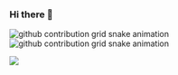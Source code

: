 ### Hi there 👋

![github contribution grid snake animation](https://raw.githubusercontent.com/jeremieconte/hello-world/output/github-contribution-grid-snake-dark.svg#gh-dark-mode-only)
![github contribution grid snake animation](https://raw.githubusercontent.com/jeremieconte/hello-world/output/github-contribution-grid-snake.svg#gh-light-mode-only)

![](https://komarev.com/ghpvc/?username=jeremieconte)
